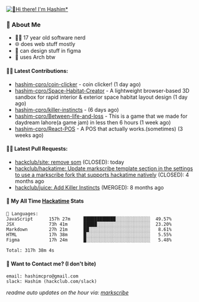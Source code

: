 [![👋Hi there! I'm Hashim*](/assets/intro.gif "Go To hashim-ali.work")](https://hashim-ali.work)

### 📖 About Me
- 👨‍💻 17 year old software nerd
- 🌐 does web stuff mostly
- 🎨 can design stuff in figma
- 🐧 uses Arch btw

#### 👷‍♂️ Latest Contributions:
- [hashim-cpro/coin-clicker](https://github.com/hashim-cpro/coin-clicker) - coin clicker!  (1 day ago)
- [hashim-cpro/Space-Habitat-Creator](https://github.com/hashim-cpro/Space-Habitat-Creator) - A lightweight browser-based 3D sandbox for rapid interior & exterior space habitat layout design (1 day ago)
- [hashim-cpro/killer-instincts](https://github.com/hashim-cpro/killer-instincts) -  (6 days ago)
- [hashim-cpro/Between-life-and-loss](https://github.com/hashim-cpro/Between-life-and-loss) - This is a game that we made for daydream lahore(a game jam) in less then 6 hours (1 week ago)
- [hashim-cpro/React-POS](https://github.com/hashim-cpro/React-POS) - A POS that actually works.(sometimes) (3 weeks ago)

#### 🧑‍💻 Latest Pull Requests:
- [hackclub/site: remove som](https://github.com/hackclub/site/pull/1651) (CLOSED): today
- [hackclub/hackatime: Update markscribe template section in the settings to use a markscribe fork that supports hackatime natively](https://github.com/hackclub/hackatime/pull/258) (CLOSED): 4 months ago
- [hackclub/juice: Add  Killer Instincts](https://github.com/hackclub/juice/pull/248) (MERGED): 8 months ago

#### 📡 My All Time [Hackatime](https://hackatime.hackclub.com) Stats
```
💾 Languages:
JavaScript      157h 27m     ████████████░░░░░░░░░░░░░  49.57%
JSX             73h 41m      █████░░░░░░░░░░░░░░░░░░░░  23.20%
Markdown        27h 21m      ██░░░░░░░░░░░░░░░░░░░░░░░   8.61%
HTML            17h 38m      █░░░░░░░░░░░░░░░░░░░░░░░░   5.55%
Figma           17h 24m      █░░░░░░░░░░░░░░░░░░░░░░░░   5.48%

Total: 317h 38m 4s
```
#### 📮 Want to Contact me? (I don't bite)
```
email: hashimcpro@gmail.com
slack: Hashim (hackclub.com/slack)
```
_readme auto updates on the hour via: [markscribe](https://github.com/hashim-cpro/markscribe)_